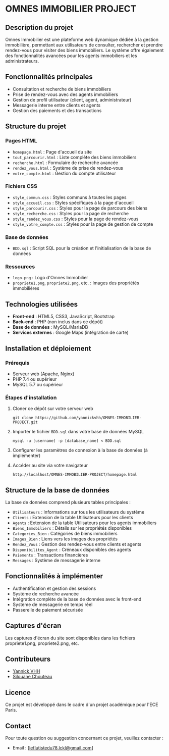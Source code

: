 # OMNES IMMOBILIER PROJECT

## Description du projet
Omnes Immobilier est une plateforme web dynamique dédiée à la gestion immobilière, permettant aux utilisateurs de consulter, rechercher et prendre rendez-vous pour visiter des biens immobiliers. Le système offre également des fonctionnalités avancées pour les agents immobiliers et les administrateurs.

## Fonctionnalités principales
- Consultation et recherche de biens immobiliers
- Prise de rendez-vous avec des agents immobiliers
- Gestion de profil utilisateur (client, agent, administrateur)
- Messagerie interne entre clients et agents
- Gestion des paiements et des transactions

## Structure du projet

### Pages HTML
- `homepage.html` : Page d'accueil du site
- `tout_parcourir.html` : Liste complète des biens immobiliers
- `recherche.html` : Formulaire de recherche avancée
- `rendez_vous.html` : Système de prise de rendez-vous
- `votre_compte.html` : Gestion du compte utilisateur

### Fichiers CSS
- `style_commun.css` : Styles communs à toutes les pages
- `style_accueil.css` : Styles spécifiques à la page d'accueil
- `style_parcourir.css` : Styles pour la page de parcours des biens
- `style_recherche.css` : Styles pour la page de recherche
- `style_rendez_vous.css` : Styles pour la page de rendez-vous
- `style_votre_compte.css` : Styles pour la page de gestion de compte

### Base de données
- `BDD.sql` : Script SQL pour la création et l'initialisation de la base de données

### Ressources
- `logo.png` : Logo d'Omnes Immobilier
- `propriete1.png`, `propriete2.png`, etc. : Images des propriétés immobilières

## Technologies utilisées
- **Front-end** : HTML5, CSS3, JavaScript, Bootstrap
- **Back-end** : PHP (non inclus dans ce dépôt)
- **Base de données** : MySQL/MariaDB
- **Services externes** : Google Maps (intégration de carte)

## Installation et déploiement

### Prérequis
- Serveur web (Apache, Nginx)
- PHP 7.4 ou supérieur
- MySQL 5.7 ou supérieur

### Étapes d'installation
1. Cloner ce dépôt sur votre serveur web
   ```
   git clone https://github.com/yannickvhh/OMNES-IMMOBILIER-PROJECT.git
   ```

2. Importer le fichier `BDD.sql` dans votre base de données MySQL
   ```
   mysql -u [username] -p [database_name] < BDD.sql
   ```

3. Configurer les paramètres de connexion à la base de données (à implémenter)

4. Accéder au site via votre navigateur
   ```
   http://localhost/OMNES-IMMOBILIER-PROJECT/homepage.html
   ```

## Structure de la base de données
La base de données comprend plusieurs tables principales :
- `Utilisateurs` : Informations sur tous les utilisateurs du système
- `Clients` : Extension de la table Utilisateurs pour les clients
- `Agents` : Extension de la table Utilisateurs pour les agents immobiliers
- `Biens_Immobiliers` : Détails sur les propriétés disponibles
- `Categories_Bien` : Catégories de biens immobiliers
- `Images_Bien` : Liens vers les images des propriétés
- `Rendez_Vous` : Gestion des rendez-vous entre clients et agents
- `Disponibilites_Agent` : Créneaux disponibles des agents
- `Paiements` : Transactions financières
- `Messages` : Système de messagerie interne

## Fonctionnalités à implémenter
- Authentification et gestion des sessions
- Système de recherche avancée
- Intégration complète de la base de données avec le front-end
- Système de messagerie en temps réel
- Passerelle de paiement sécurisée

## Captures d'écran
Les captures d'écran du site sont disponibles dans les fichiers propriete1.png, propriete2.png, etc.

## Contributeurs
- [Yannick VHH](https://github.com/yannickvhh)
- [Silouane Chouteau](https://github.com/SilouaneChouteau)

## Licence
Ce projet est développé dans le cadre d'un projet académique pour l'ECE Paris.

## Contact
Pour toute question ou suggestion concernant ce projet, veuillez contacter :
- Email : [leflutistedu78.lckl@gmail.com]


